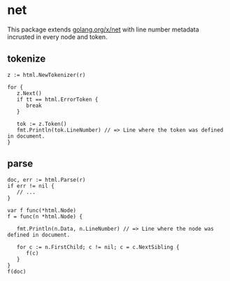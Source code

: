 # net
This package extends [golang.org/x/net](https://godoc.org/golang.org/x/net/html) with line number metadata incrusted in every node and token.

## tokenize
```
z := html.NewTokenizer(r)

for {
   z.Next()
   if tt == html.ErrorToken {
      break
   }
  
   tok := z.Token()
   fmt.Println(tok.LineNumber) // => Line where the token was defined in document.
}
```

## parse
```
doc, err := html.Parse(r)
if err != nil {
   // ...
}

var f func(*html.Node)
f = func(n *html.Node) {

   fmt.Println(n.Data, n.LineNumber) // => Line where the node was defined in document.
  
   for c := n.FirstChild; c != nil; c = c.NextSibling {
      f(c)
   }
}
f(doc)
```

